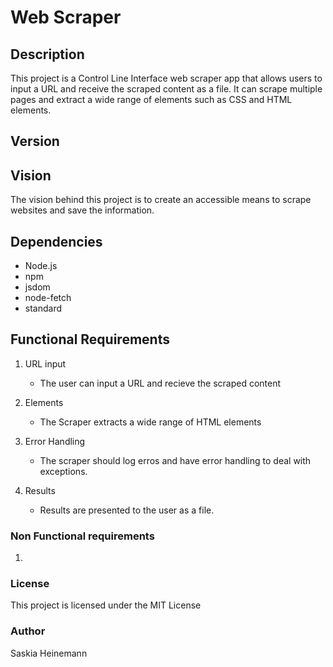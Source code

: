 # Web Scraper

## Description
This project is a Control Line Interface web scraper app that allows users to input a URL and receive the scraped content as a file. It can scrape multiple pages and extract a wide range of elements such as CSS and HTML elements.

## Version

## Vision
The vision behind this project is to create an accessible means to scrape websites and save the information.

## Dependencies
- Node.js
- npm
- jsdom
- node-fetch
- standard

## Functional Requirements
1. URL input
    - The user can input a URL and recieve the scraped content

2. Elements
    - The Scraper extracts a wide range of HTML elements

3. Error Handling
    - The scraper should log erros and have error handling to deal with exceptions.

4. Results
    - Results are presented to the user as a file.

### Non Functional requirements
1. 

### License
This project is licensed under the MIT License

### Author 
Saskia Heinemann

